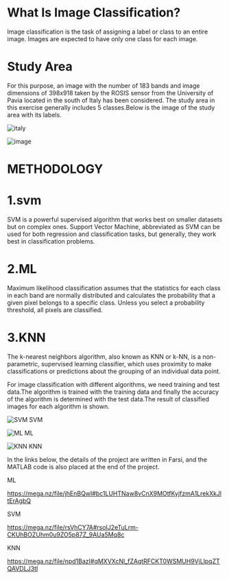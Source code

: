 # What Is Image Classification?
Image classification is the task of assigning a label or class to an entire image. Images are expected to have only one class for each image.



# Study Area
For this purpose, an image with the number of 183 bands and image dimensions of 398x918 taken by the ROSIS sensor from the University of Pavia located in the south of Italy has been considered.
The study area in this exercise generally includes 5 classes.Below is the image of the study area with its labels.

![italy](https://github.com/bakhshiintel/Support-vector-machine/assets/98385786/258b2006-07b2-403d-835f-16121a417071)

![image](https://github.com/bakhshiintel/Support-vector-machine/assets/98385786/e1b73432-b897-48f2-a974-ebc84b69a9be)

# METHODOLOGY

# 1.svm 
SVM is a powerful supervised algorithm that works best on smaller datasets but on complex ones. Support Vector Machine, abbreviated as SVM can be used for both regression and classification tasks, but generally, they work best in classification problems.

# 2.ML
Maximum likelihood classification assumes that the statistics for each class in each band are normally distributed and calculates the probability that a given pixel belongs to a specific class. Unless you select a probability threshold, all pixels are classified.

# 3.KNN
The k-nearest neighbors algorithm, also known as KNN or k-NN, is a non-parametric, supervised learning classifier, which uses proximity to make classifications or predictions about the grouping of an individual data point.

For image classification with different algorithms, we need training and test data.The algorithm is trained with the training data and finally the accuracy of the algorithm is determined with the test data.The result of classified images for each algorithm is shown.

![SVM](https://github.com/bakhshiintel/Support-vector-machine/assets/98385786/5c6b64b2-f0e1-489f-b927-285c49bff78b)     SVM

![ML](https://github.com/bakhshiintel/Support-vector-machine/assets/98385786/a64d6ca0-00ee-44fe-810f-1d3e4778ec09)       ML


![KNN](https://github.com/bakhshiintel/Support-vector-machine/assets/98385786/e4c4ba88-aab2-43c0-b21c-8f7e51f83f1f)      KNN


In the links below, the details of the project are written in Farsi, and the MATLAB code is also placed at the end of the project.

ML

https://mega.nz/file/jhEnBQwI#bc1LUHTNaw8vCnX9MOtfKyjfzmA1LrekXkJltErAgbQ

SVM

https://mega.nz/file/rsVhCY7A#rsoIJ2eTuLrm-CKUhBOZUhm0u9ZO5p87Z_9AUa5Mq8c

KNN

https://mega.nz/file/npd1BazI#qMXVXcNl_fZAqtRFCKT0WSMUH9VjLlpqZTQAVDLJ3tI



